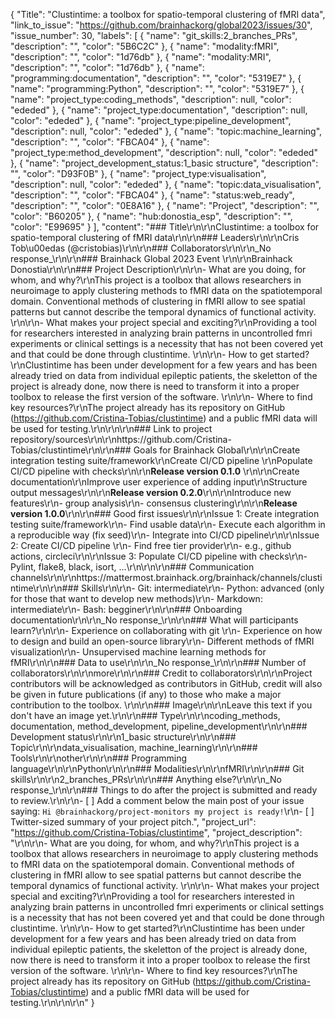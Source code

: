 {
  "Title": "Clustintime: a toolbox for spatio-temporal clustering of fMRI data",
  "link_to_issue": "https://github.com/brainhackorg/global2023/issues/30",
  "issue_number": 30,
  "labels": [
    {
      "name": "git_skills:2_branches_PRs",
      "description": "",
      "color": "5B6C2C"
    },
    {
      "name": "modality:fMRI",
      "description": "",
      "color": "1d76db"
    },
    {
      "name": "modality:MRI",
      "description": "",
      "color": "1d76db"
    },
    {
      "name": "programming:documentation",
      "description": "",
      "color": "5319E7"
    },
    {
      "name": "programming:Python",
      "description": "",
      "color": "5319E7"
    },
    {
      "name": "project_type:coding_methods",
      "description": null,
      "color": "ededed"
    },
    {
      "name": "project_type:documentation",
      "description": null,
      "color": "ededed"
    },
    {
      "name": "project_type:pipeline_development",
      "description": null,
      "color": "ededed"
    },
    {
      "name": "topic:machine_learning",
      "description": "",
      "color": "FBCA04"
    },
    {
      "name": "project_type:method_development",
      "description": null,
      "color": "ededed"
    },
    {
      "name": "project_development_status:1_basic structure",
      "description": "",
      "color": "D93F0B"
    },
    {
      "name": "project_type:visualisation",
      "description": null,
      "color": "ededed"
    },
    {
      "name": "topic:data_visualisation",
      "description": "",
      "color": "FBCA04"
    },
    {
      "name": "status:web_ready",
      "description": "",
      "color": "0E8A16"
    },
    {
      "name": "Project",
      "description": "",
      "color": "B60205"
    },
    {
      "name": "hub:donostia_esp",
      "description": "",
      "color": "E99695"
    }
  ],
  "content": "### Title\r\n\r\nClustintime: a toolbox for spatio-temporal clustering of fMRI data\r\n\r\n### Leaders\r\n\r\nCris Tob\u00edas (@cristobias)\r\n\r\n### Collaborators\r\n\r\n_No response_\r\n\r\n### Brainhack Global 2023 Event \r\n\r\nBrainhack Donostia\r\n\r\n### Project Description\r\n\r\n- What are you doing, for whom, and why?\r\nThis project is a toolbox that allows researchers in neuroimage to apply clustering methods to fMRI data on the spatiotemporal domain. Conventional methods of clustering in fMRI allow to see spatial patterns but cannot describe the temporal dynamics of functional activity. \r\n\r\n- What makes your project special and exciting?\r\nProviding a tool for researchers interested in analyzing brain patterns in uncontrolled fmri experiments or clinical settings is a necessity that has not been covered yet and that could be done through clustintime. \r\n\r\n- How to get started?\r\nClustintime has been under development for a few years and has been already tried on data from individual epileptic patients, the skeletton of the project is already done, now there is need to transform it into a proper toolbox to release the first version of the software. \r\n\r\n- Where to find key resources?\r\nThe project already has its repository on GitHub (https://github.com/Cristina-Tobias/clustintime) and a public fMRI data will be used for testing.\r\n\r\n\r\n### Link to project repository/sources\r\n\r\nhttps://github.com/Cristina-Tobias/clustintime\r\n\r\n### Goals for Brainhack Global\r\n\r\nCreate integration testing suite/framework\r\nCreate CI/CD pipeline \r\nPopulate CI/CD pipeline with checks\r\n\r\n**Release version 0.1.0** \r\n\r\nCreate documentation\r\nImprove user experience of adding input\r\nStructure output messages\r\n\r\n**Release version 0.2.0**\r\n\r\nIntroduce new features\r\n- group analysis\r\n- consensus clustering\r\n\r\n**Release version 1.0.0**\r\n\r\n### Good first issues\r\n\r\nIssue 1: Create integration testing suite/framework\r\n- Find usable data\r\n- Execute each algorithm in a reproducible way (fix seed)\r\n- Integrate into CI/CD pipeline\r\n\r\nIssue 2: Create CI/CD pipeline \r\n- Find free tier provider\r\n- e.g., github actions, circleci\r\n\r\nIssue 3: Populate CI/CD pipeline with checks\r\n- Pylint, flake8, black, isort, ...\r\n\r\n\r\n### Communication channels\r\n\r\nhttps://mattermost.brainhack.org/brainhack/channels/clustintime\r\n\r\n### Skills\r\n\r\n- Git: intermediate\r\n- Python: advanced (only for those that want to develop new methods)\r\n- Markdown: intermediate\r\n- Bash: begginer\r\n\r\n### Onboarding documentation\r\n\r\n_No response_\r\n\r\n### What will participants learn?\r\n\r\n- Experience on collaborating with git \r\n- Experience on how to design and build an open-source library\r\n- Different methods of fMRI visualization\r\n- Unsupervised machine learning methods for fMRI\r\n\r\n### Data to use\r\n\r\n_No response_\r\n\r\n### Number of collaborators\r\n\r\nmore\r\n\r\n### Credit to collaborators\r\n\r\nProject contributors will be acknowledged as contributors in GitHub, credit will also be given in future publications (if any) to those who make a major contribution to the toolbox. \r\n\r\n### Image\r\n\r\nLeave this text if you don't have an image yet.\r\n\r\n### Type\r\n\r\ncoding_methods, documentation, method_development, pipeline_development\r\n\r\n### Development status\r\n\r\n1_basic structure\r\n\r\n### Topic\r\n\r\ndata_visualisation, machine_learning\r\n\r\n### Tools\r\n\r\nother\r\n\r\n### Programming language\r\n\r\nPython\r\n\r\n### Modalities\r\n\r\nfMRI\r\n\r\n### Git skills\r\n\r\n2_branches_PRs\r\n\r\n### Anything else?\r\n\r\n_No response_\r\n\r\n### Things to do after the project is submitted and ready to review.\r\n\r\n- [ ] Add a comment below the main post of your issue saying: `Hi @brainhackorg/project-monitors my project is ready!`\r\n- [ ] Twitter-sized summary of your project pitch.",
  "project_url": "https://github.com/Cristina-Tobias/clustintime",
  "project_description": "\r\n\r\n- What are you doing, for whom, and why?\r\nThis project is a toolbox that allows researchers in neuroimage to apply clustering methods to fMRI data on the spatiotemporal domain. Conventional methods of clustering in fMRI allow to see spatial patterns but cannot describe the temporal dynamics of functional activity. \r\n\r\n- What makes your project special and exciting?\r\nProviding a tool for researchers interested in analyzing brain patterns in uncontrolled fmri experiments or clinical settings is a necessity that has not been covered yet and that could be done through clustintime. \r\n\r\n- How to get started?\r\nClustintime has been under development for a few years and has been already tried on data from individual epileptic patients, the skeletton of the project is already done, now there is need to transform it into a proper toolbox to release the first version of the software. \r\n\r\n- Where to find key resources?\r\nThe project already has its repository on GitHub (https://github.com/Cristina-Tobias/clustintime) and a public fMRI data will be used for testing.\r\n\r\n\r\n"
}